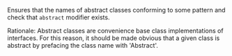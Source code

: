 Ensures that the names of abstract classes conforming to some pattern
and check that `abstract` modifier exists.

Rationale: Abstract classes are convenience base class implementations
of interfaces. For this reason, it should be made obvious that a given
class is abstract by prefacing the class name with 'Abstract'.
